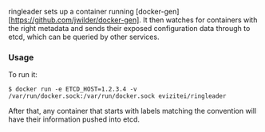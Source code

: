 ringleader sets up a container running [docker-gen][https://github.com/jwilder/docker-gen].  It then watches
for containers with the right metadata and sends their exposed configuration data
through to etcd, which can be queried by other services.

### Usage

To run it:

    $ docker run -e ETCD_HOST=1.2.3.4 -v /var/run/docker.sock:/var/run/docker.sock evizitei/ringleader

After that, any container that starts with labels matching the convention will have their
information pushed into etcd.
